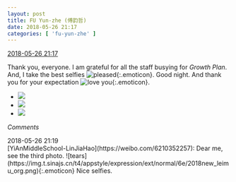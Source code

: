 ```yaml
---
layout: post
title: FU Yun-zhe (傅韵哲)
date: 2018-05-26 21:17
categories: [ 'fu-yun-zhe' ]
---
```


<div class="weibo-info">
  <a href="https://weibo.com/6505655408/GitAEsXCf">2018-05-26 21:17</a>
</div>

Thank you, everyone. I am grateful for all the staff busying for *Growth Plan*. And, I take the best selfies ![pleased](https://img.t.sinajs.cn/t4/appstyle/expression/ext/normal/33/2018new_xixi_org.png){:.emoticon}. Good night. And thank you for your expectation ![love you](https://img.t.sinajs.cn/t4/appstyle/expression/ext/normal/f6/2018new_aini_org.png){:.emoticon}.

<!-- more -->

<ul class="weibo-pic-list-1">
  <li class="weibo-pic">
    <a href="https://wx3.sinaimg.cn/mw690/0076h49Wgy1frp168e8rlj31z42yohe0.jpg"><img src="https://wx3.sinaimg.cn/thumb150/0076h49Wgy1frp168e8rlj31z42yohe0.jpg"/></a>
  </li>
  <li class="weibo-pic">
    <a href="https://wx4.sinaimg.cn/mw690/0076h49Wgy1frp14mpd17j30u01cp7r2.jpg"><img src="https://wx4.sinaimg.cn/thumb150/0076h49Wgy1frp14mpd17j30u01cp7r2.jpg"/></a>
  </li>
  <li class="weibo-pic">
    <a href="https://wx2.sinaimg.cn/mw690/0076h49Wgy1frp14kwxi8j30u01cptzt.jpg"><img src="https://wx2.sinaimg.cn/thumb150/0076h49Wgy1frp14kwxi8j30u01cptzt.jpg"/></a>
  </li>
</ul>

*Comments*

<div class="weibo-info">2018-05-26 21:19</div>
[YiAnMiddleSchool-LinJiaHao](https://weibo.com/6210352257): Dear me, see the third photo. ![tears](https://img.t.sinajs.cn/t4/appstyle/expression/ext/normal/6e/2018new_leimu_org.png){:.emoticon} Nice selfies.
